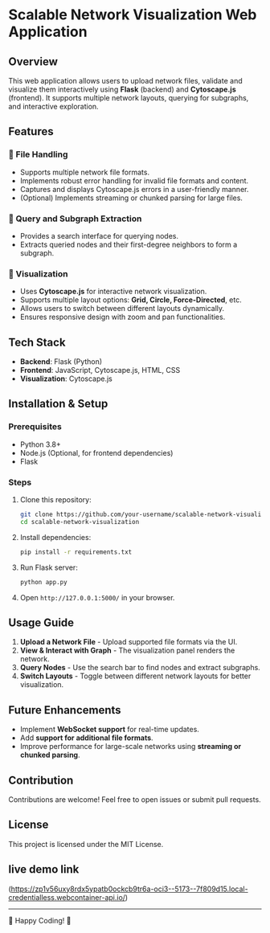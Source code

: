 # Scalable Network Visualization Web Application

## Overview
This web application allows users to upload network files, validate and visualize them interactively using **Flask** (backend) and **Cytoscape.js** (frontend). It supports multiple network layouts, querying for subgraphs, and interactive exploration.

## Features

### 🔹 File Handling
- Supports multiple network file formats.
- Implements robust error handling for invalid file formats and content.
- Captures and displays Cytoscape.js errors in a user-friendly manner.
- (Optional) Implements streaming or chunked parsing for large files.

### 🔹 Query and Subgraph Extraction
- Provides a search interface for querying nodes.
- Extracts queried nodes and their first-degree neighbors to form a subgraph.

### 🔹 Visualization
- Uses **Cytoscape.js** for interactive network visualization.
- Supports multiple layout options: **Grid, Circle, Force-Directed**, etc.
- Allows users to switch between different layouts dynamically.
- Ensures responsive design with zoom and pan functionalities.

## Tech Stack
- **Backend**: Flask (Python)
- **Frontend**: JavaScript, Cytoscape.js, HTML, CSS
- **Visualization**: Cytoscape.js

## Installation & Setup
### Prerequisites
- Python 3.8+
- Node.js (Optional, for frontend dependencies)
- Flask

### Steps
1. Clone this repository:
   ```bash
   git clone https://github.com/your-username/scalable-network-visualization.git
   cd scalable-network-visualization
   ```
2. Install dependencies:
   ```bash
   pip install -r requirements.txt
   ```
3. Run Flask server:
   ```bash
   python app.py
   ```
4. Open `http://127.0.0.1:5000/` in your browser.

## Usage Guide
1. **Upload a Network File** - Upload supported file formats via the UI.
2. **View & Interact with Graph** - The visualization panel renders the network.
3. **Query Nodes** - Use the search bar to find nodes and extract subgraphs.
4. **Switch Layouts** - Toggle between different network layouts for better visualization.

## Future Enhancements
- Implement **WebSocket support** for real-time updates.
- Add **support for additional file formats**.
- Improve performance for large-scale networks using **streaming or chunked parsing**.

## Contribution
Contributions are welcome! Feel free to open issues or submit pull requests.

## License
This project is licensed under the MIT License.

## live demo link
(https://zp1v56uxy8rdx5ypatb0ockcb9tr6a-oci3--5173--7f809d15.local-credentialless.webcontainer-api.io/)

---
🚀 Happy Coding! 🎯

